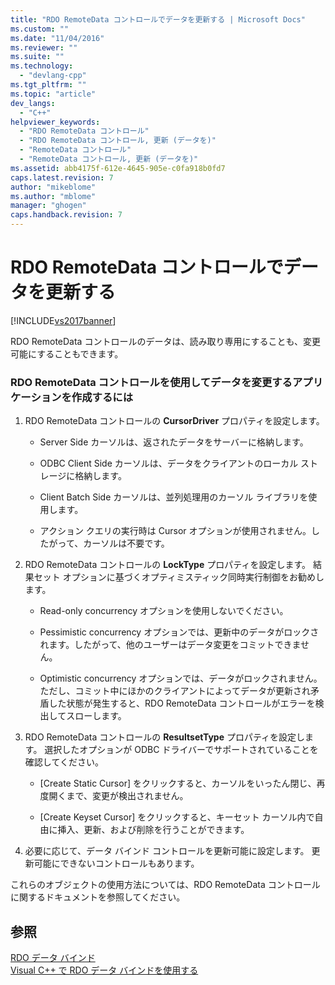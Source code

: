 ```yaml
---
title: "RDO RemoteData コントロールでデータを更新する | Microsoft Docs"
ms.custom: ""
ms.date: "11/04/2016"
ms.reviewer: ""
ms.suite: ""
ms.technology: 
  - "devlang-cpp"
ms.tgt_pltfrm: ""
ms.topic: "article"
dev_langs: 
  - "C++"
helpviewer_keywords: 
  - "RDO RemoteData コントロール"
  - "RDO RemoteData コントロール, 更新 (データを)"
  - "RemoteData コントロール"
  - "RemoteData コントロール, 更新 (データを)"
ms.assetid: abb4175f-612e-4645-905e-c0fa918b0fd7
caps.latest.revision: 7
author: "mikeblome"
ms.author: "mblome"
manager: "ghogen"
caps.handback.revision: 7
---
```

# RDO RemoteData コントロールでデータを更新する
[!INCLUDE[vs2017banner](../../assembler/inline/includes/vs2017banner.md)]

RDO RemoteData コントロールのデータは、読み取り専用にすることも、変更可能にすることもできます。  
  
### RDO RemoteData コントロールを使用してデータを変更するアプリケーションを作成するには  
  
1.  RDO RemoteData コントロールの **CursorDriver** プロパティを設定します。  
  
    -   Server Side カーソルは、返されたデータをサーバーに格納します。  
  
    -   ODBC Client Side カーソルは、データをクライアントのローカル ストレージに格納します。  
  
    -   Client Batch Side カーソルは、並列処理用のカーソル ライブラリを使用します。  
  
    -   アクション クエリの実行時は Cursor オプションが使用されません。したがって、カーソルは不要です。  
  
2.  RDO RemoteData コントロールの **LockType** プロパティを設定します。  結果セット オプションに基づくオプティミスティック同時実行制御をお勧めします。  
  
    -   Read\-only concurrency オプションを使用しないでください。  
  
    -   Pessimistic concurrency オプションでは、更新中のデータがロックされます。したがって、他のユーザーはデータ変更をコミットできません。  
  
    -   Optimistic concurrency オプションでは、データがロックされません。ただし、コミット中にほかのクライアントによってデータが更新され矛盾した状態が発生すると、RDO RemoteData コントロールがエラーを検出してスローします。  
  
3.  RDO RemoteData コントロールの **ResultsetType** プロパティを設定します。  選択したオプションが ODBC ドライバーでサポートされていることを確認してください。  
  
    -   \[Create Static Cursor\] をクリックすると、カーソルをいったん閉じ、再度開くまで、変更が検出されません。  
  
    -   \[Create Keyset Cursor\] をクリックすると、キーセット カーソル内で自由に挿入、更新、および削除を行うことができます。  
  
4.  必要に応じて、データ バインド コントロールを更新可能に設定します。  更新可能にできないコントロールもあります。  
  
 これらのオブジェクトの使用方法については、RDO RemoteData コントロールに関するドキュメントを参照してください。  
  
## 参照  
 [RDO データ バインド](../../data/ado-rdo/rdo-databinding.md)   
 [Visual C\+\+ で RDO データ バインドを使用する](../../data/ado-rdo/using-rdo-databinding-in-visual-cpp.md)